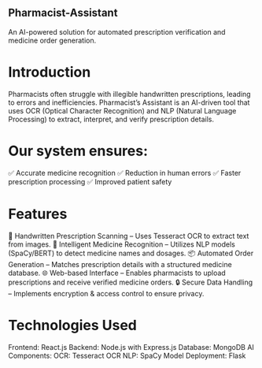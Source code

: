 ## Pharmacist-Assistant
An AI-powered solution for automated prescription verification and medicine order generation.

# Introduction
Pharmacists often struggle with illegible handwritten prescriptions, leading to errors and inefficiencies. Pharmacist’s Assistant is an AI-driven tool that uses OCR (Optical Character Recognition) and NLP (Natural Language Processing) to extract, interpret, and verify prescription details.

# Our system ensures:
✅ Accurate medicine recognition
✅ Reduction in human errors
✅ Faster prescription processing
✅ Improved patient safety

# Features
🚀 Handwritten Prescription Scanning – Uses Tesseract OCR to extract text from images.
🧠 Intelligent Medicine Recognition – Utilizes NLP models (SpaCy/BERT) to detect medicine names and dosages.
📦 Automated Order Generation – Matches prescription details with a structured medicine database.
🌐 Web-based Interface – Enables pharmacists to upload prescriptions and receive verified medicine orders.
🔒 Secure Data Handling – Implements encryption & access control to ensure privacy.

# Technologies Used
Frontend: React.js
Backend: Node.js with Express.js
Database: MongoDB
AI Components:
OCR: Tesseract OCR
NLP: SpaCy
Model Deployment: Flask 
